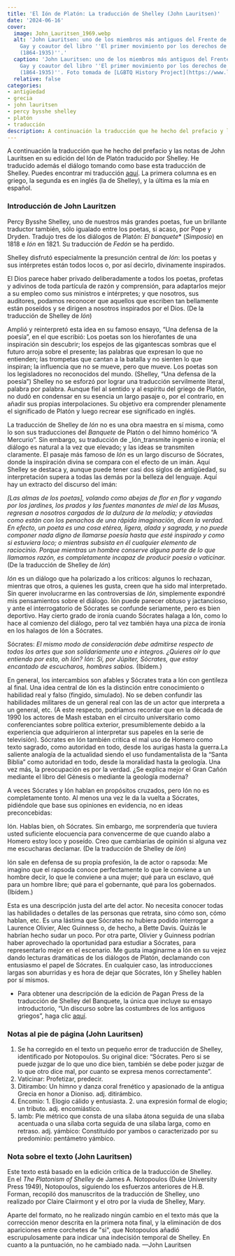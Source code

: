 ```yaml
---
title: 'El Ión de Platón: La traducción de Shelley (John Lauritsen)'
date: '2024-06-16'
cover:
  image: John_Lauritsen_1969.webp
  alt: 'John Lauritsen: uno de los miembros más antiguos del Frente de Liberación
    Gay y coautor del libro ''El primer movimiento por los derechos de los homosexuales:
    (1864-1935)''.'
  caption: 'John Lauritsen: uno de los miembros más antiguos del Frente de Liberación
    Gay y coautor del libro ''El primer movimiento por los derechos de los homosexuales:
    (1864-1935)''. Foto tomada de [LGBTQ History Project](https://www.lgbtqhp.org/post/john-lauritsen).'
  relative: false
categories:
- antigüedad
- grecia
- john lauritsen
- percy bysshe shelley
- platón
- traducción
description: A continuación la traducción que he hecho del prefacio y las notas de John Lauritsen en su edición del Ión de Platón traducido por Shelley.
---
```


A continuación la traducción que he hecho del prefacio y las notas de John Lauritsen en su edición del Ión de Platón traducido por Shelley. He traducido además el diálogo tomando como base esta traducción de Shelley. Puedes encontrar mi traducción [aquí](https://docs.google.com/spreadsheets/d/e/2PACX-1vTqpCd0tBmvNoIRtVYB9va2Tb3v-884feECkHbTK64yG6ssh1mvH_WMok_cITCBiEV9b4Q44W5uLFA5/pubhtml?gid=0&single=true). La primera columna es en griego, la segunda es en inglés (la de Shelley), y la última es la mía en español.

### Introducción de John Lauritzen

Percy Bysshe Shelley, uno de nuestros más grandes poetas, fue un brillante traductor también, sólo igualado entre los poetas, si acaso, por Pope y Dryden. Tradujo tres de los diálogos de Platón: _El banquete_* (_Simposio_) en 1818 e _Ión_ en 1821. Su traducción de _Fedón_ se ha perdido.

Shelley disfrutó especialmente la presunción central de _Ión_: los poetas y sus intérpretes están todos locos o, por así decirlo, divinamente inspirados.

El Dios parece haber privado deliberadamente a todos los poetas, profetas y adivinos de toda partícula de razón y comprensión, para adaptarlos mejor a su empleo como sus ministros e intérpretes; y que nosotros, sus auditores, podamos reconocer que aquellos que escriben tan bellamente están poseídos y se dirigen a nosotros inspirados por el Dios. (De la traducción de Shelley de _Ión_)

Amplió y reinterpretó esta idea en su famoso ensayo, “Una defensa de la poesía”, en el que escribió:
Los poetas son los hierofantes de una inspiración sin descubrir; los espejos de las gigantescas sombras que el futuro arroja sobre el presente; las palabras que expresan lo que no entienden; las trompetas que cantan a la batalla y no sienten lo que inspiran; la influencia que no se mueve, pero que mueve. Los poetas son los legisladores no reconocidos del mundo. (Shelley, “Una defensa de la poesía”)
Shelley no se esforzó por lograr una traducción servilmente literal, palabra por palabra. Aunque fiel al sentido y al espíritu del griego de Platón, no dudó en condensar en su esencia un largo pasaje o, por el contrario, en añadir sus propias interpolaciones. Su objetivo era comprender plenamente el significado de Platón y luego recrear ese significado en inglés.

La traducción de Shelley de _Ión_ no es una obra maestra en sí misma, como lo son sus traducciones del _Banquete_ de Platón o del himno homérico “A Mercurio”. Sin embargo, su traducción de _Ión_transmite ingenio e ironía; el diálogo es natural a la vez que elevado; y las ideas se transmiten claramente.
El pasaje más famoso de _Ión_ es un largo discurso de Sócrates, donde la inspiración divina se compara con el efecto de un imán. Aquí Shelley se destaca y, aunque puede tener casi dos siglos de antigüedad, su interpretación supera a todas las demás por la belleza del lenguaje. Aquí hay un extracto del discurso del imán:

_[Las almas de los poetas], volando como abejas de flor en flor y vagando por los jardines, los prados y las fuentes manantes de miel de las Musas, regresan a nosotros cargadas de la dulzura de la melodía; y ataviadas como están con los penachos de una rápida imaginación, dicen la verdad. En efecto, un poeta es una cosa etérea, ligera, alada y sagrada, y no puede componer nada digno de llamarse poesía hasta que esté inspirado y como si estuviera loco; o mientras subsista en él cualquier elemento de raciocinio. Porque mientras un hombre conserve alguna parte de lo que llamamos razón, es completamente incapaz de producir poesía o vaticinar._ (De la traducción de Shelley de _Ión_)

_Ión_ es un diálogo que ha polarizado a los críticos: algunos lo rechazan, mientras que otros, a quienes les gusta, creen que ha sido mal interpretado. Sin querer involucrarme en las controversias de _Ión_, simplemente expondré mis pensamientos sobre el diálogo.
Ión puede parecer obtuso y jactancioso, y ante el interrogatorio de Sócrates se confunde seriamente, pero es bien deportivo. Hay cierto grado de ironía cuando Sócrates halaga a Ión, como lo hace al comienzo del diálogo, pero tal vez también haya una pizca de ironía en los halagos de Ión a Sócrates.

Sócrates: _El mismo modo de consideración debe admitirse respecto de todos los artes que son solidariamente uno e íntegros. ¿Quieres oír lo que entiendo por esto, oh Ión?
Ión: Sí, por Júpiter, Sócrates, que estoy encantado de escucharos, hombres sabios._ (Ibídem.)

En general, los intercambios son afables y Sócrates trata a Ión con gentileza al final.
Una idea central de Ión es la distinción entre conocimiento o habilidad real y falso (fingido, simulado). No se deben confundir las habilidades militares de un general real con las de un actor que interpreta a un general, etc. (A este respecto, podríamos recordar que en la década de 1990 los actores de Mash estaban en el circuito universitario como conferenciantes sobre política exterior, presumiblemente debido a la experiencia que adquirieron al interpretar sus papeles en la serie de televisión).
Sócrates en Ión también critica el mal uso de Homero como texto sagrado, como autoridad en todo, desde los aurigas hasta la guerra.La saliente analogía de la actualidad siendo el uso fundamentalista de la “Santa Biblia” como autoridad en todo, desde la moralidad hasta la geología. Una vez más, la preocupación es por la verdad. ¿Se explica mejor el Gran Cañón mediante el libro del Génesis o mediante la geología moderna?

A veces Sócrates y Ión hablan en propósitos cruzados, pero Ión no es completamente tonto. Al menos una vez le da la vuelta a Sócrates, pidiéndole que base sus opiniones en evidencia, no en ideas preconcebidas:

Ión. Hablas bien, oh Sócrates. Sin embargo, me sorprendería que tuviera usted suficiente elocuencia para convencerme de que cuando alabo a Homero estoy loco y poseído. Creo que cambiarías de opinión si alguna vez me escucharas declamar. (De la traducción de Shelley de _Ión_)

Ión sale en defensa de su propia profesión, la de actor o rapsoda:
Me imagino que el rapsoda conoce perfectamente lo que le conviene a un hombre decir, lo que le conviene a una mujer; qué para un esclavo, qué para un hombre libre; qué para el gobernante, qué para los gobernados. (Ibídem.)

Esta es una descripción justa del arte del actor. No necesita conocer todas las habilidades o detalles de las personas que retrata, sino cómo son, cómo hablan, etc. Es una lástima que Sócrates no hubiera podido interrogar a Laurence Olivier, Alec Guinness o, de hecho, a Bette Davis. Quizás le habrían hecho sudar un poco. Por otra parte, Olivier y Guinness podrían haber aprovechado la oportunidad para estudiar a Sócrates, para representarlo mejor en el escenario. Me gusta imaginarme a Ión en su vejez dando lecturas dramáticas de los diálogos de Platón, declamando con entusiasmo el papel de Sócrates.
En cualquier caso, las introducciones largas son aburridas y es hora de dejar que Sócrates, Ión y Shelley hablen por sí mismos.

* Para obtener una descripción de la edición de Pagan Press de la traducción de Shelley del Banquete, la única que incluye su ensayo introductorio, “Un discurso sobre las costumbres de los antiguos griegos”, haga clic [aquí](http://paganpressbooks.com/BOOKLIST.HTM).

### Notas al pie de página (John Lauritsen)

1. Se ha corregido en el texto un pequeño error de traducción de Shelley, identificado por Notopoulos. Su original dice: “Sócrates. Pero si se puede juzgar de lo que uno dice bien, también se debe poder juzgar de lo que otro dice mal, por cuanto se expresa menos correctamente”.
2. Vaticinar: Profetizar, predecir. 
3. Ditirambo: Un himno y danza coral frenético y apasionado de la antigua Grecia en honor a Dioniso. adj. ditirámbico. 
4. Encomio: 1. Elogio cálido y entusiasta. 2. una expresión formal de elogio; un tributo. adj. encomiástico. 
5. Iamb: Pie métrico que consta de una sílaba átona seguida de una sílaba acentuada o una sílaba corta seguida de una sílaba larga, como en retraso. adj. yámbico: Constituido por yambos o caracterizado por su predominio: pentámetro yámbico. 

### Nota sobre el texto (John Lauritsen)  
  
Este texto está basado en la edición crítica de la traducción de Shelley.  
En el _The Platonism of Shelley_ de James A. Notopoulos (Duke University Press 1949), Notopoulos, siguiendo los esfuerzos anteriores de H.B. Forman, recopiló dos manuscritos de la traducción de Shelley, uno realizado por Claire Clairmont y el otro por la viuda de Shelley, Mary.

Aparte del formato, no he realizado ningún cambio en el texto más que la corrección menor descrita en la primera nota final, y la eliminación de dos apariciones entre corchetes de "si", que Notopoulos añadió escrupulosamente para indicar una indecisión temporal de Shelley. En cuanto a la puntuación, no he cambiado nada. —John Lauritsen